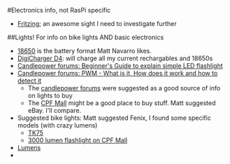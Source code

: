 #Electronics info, not RasPi specific

-  [Fritzing](http://fritzing.org/home/); an awesome sight I need to investigate further

##Lights!
For info on bike lights AND basic electronics

-  [18650](http://en.wikipedia.org/wiki/List_of_battery_sizes#Cylindrical_lithium-ion_rechargeable) is the battery format Matt Navarro likes.
-  [DigiCharger D4](http://www.nitecore.com/productDetail.aspx?id=114): will charge all my current rechargables and 18650s
-  [Candlepower forums: Beginner's Guide to explain simple LED flashlight](http://www.candlepowerforums.com/vb/showthread.php?362441-Beginner-s-Guide-to-explain-simple-LED-flashlight)
-  [Candlepower forums: PWM - What is it, How does it work and how to detect it](http://www.candlepowerforums.com/vb/showthread.php?316080-PWM-What-is-it-How-does-it-work-and-how-to-detect-it)
    +  The [candlepower forums](http://www.candlepowerforums.com/vb/forum.php) were suggested as a good source of info on lights to buy
    +  The [CPF Mall](http://www.candlepowerforums.com/vb/classifieds.php) might be a good place to buy stuff. Matt suggested eBay. I'll compare.
-  Suggested bike lights: Matt suggested Fenix, I found some specific models (with crazy lumens)
    +  [TK75](http://www.fenixlighting.com/products/fenix-tk75-led-flashlight.aspx)
    +  [3000 lumen flashlight on CPF Mall](http://www.candlepowerforums.com/vb/classifieds.php?listing=acebeam-k40m-nib-188451)
-  [Lumens](http://en.wikipedia.org/wiki/Lumen_(unit))
-  
